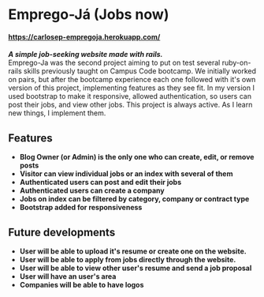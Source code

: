 # Emprego-Já (Jobs now)
#### https://carlosep-empregoja.herokuapp.com/
***A simple job-seeking website made with rails.***  
Emprego-Ja was the second project aiming to put on test several ruby-on-rails skills previously taught on Campus Code bootcamp.
We initially worked on pairs, but after the bootcamp experience each one followed with it's own version of this project, implementing features as they see fit. In my version I used bootstrap to make it responsive, allowed authentication, so users can post their jobs, and view other jobs.
This project is always active. As I learn new things, I implement them.

## Features
* **Blog Owner (or Admin) is the only one who can create, edit, or remove posts**
* **Visitor can view individual jobs or an index with several of them**
* **Authenticated users can post and edit their jobs**
* **Authenticated users can create a company**
* **Jobs on index can be filtered by category, company or contract type**
* **Bootstrap added for responsiveness**

## Future developments
* **User will be able to upload it's resume or create one on the website.**
* **User will be able to apply from jobs directly through the website.**
* **User will be able to view other user's resume and send a job proposal**
* **User will have an user's area**
* **Companies will be able to have logos**
